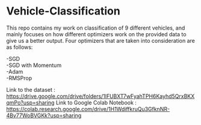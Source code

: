 # Vehicle-Classification
This repo contains my work on classification of 9 different vehicles, and mainly focuses on how different optimizers work on the provided data to give us a better output. Four optimizers that are taken into consideration are as follows:

-SGD\
-SGD with Momentum\
-Adam\
-RMSProp

Link to the dataset : https://drive.google.com/drive/folders/1lFUBXT7wFyahTPH6Kayhd5QrxBKXqmPo?usp=sharing
Link to Google Colab Notebook : https://colab.research.google.com/drive/1H1WdiffkruQu3GfknNR-4Bv77WoBVGKk?usp=sharing
